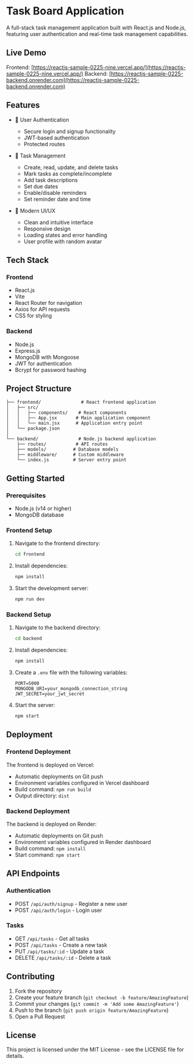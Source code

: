 # Task Board Application

A full-stack task management application built with React.js and Node.js, featuring user authentication and real-time task management capabilities.

## Live Demo

Frontend: [https://reactjs-sample-0225-nine.vercel.app/](https://reactjs-sample-0225-nine.vercel.app/)
Backend: [https://reactjs-sample-0225-backend.onrender.com](https://reactjs-sample-0225-backend.onrender.com)

## Features

- 🔐 User Authentication
  - Secure login and signup functionality
  - JWT-based authentication
  - Protected routes

- 📝 Task Management
  - Create, read, update, and delete tasks
  - Mark tasks as complete/incomplete
  - Add task descriptions
  - Set due dates
  - Enable/disable reminders
  - Set reminder date and time

- 🎨 Modern UI/UX
  - Clean and intuitive interface
  - Responsive design
  - Loading states and error handling
  - User profile with random avatar

## Tech Stack

### Frontend
- React.js
- Vite
- React Router for navigation
- Axios for API requests
- CSS for styling

### Backend
- Node.js
- Express.js
- MongoDB with Mongoose
- JWT for authentication
- Bcrypt for password hashing

## Project Structure

```
├── frontend/               # React frontend application
│   ├── src/
│   │   ├── components/    # React components
│   │   ├── App.jsx       # Main application component
│   │   └── main.jsx      # Application entry point
│   └── package.json
│
└── backend/               # Node.js backend application
    ├── routes/           # API routes
    ├── models/          # Database models
    ├── middleware/      # Custom middleware
    └── index.js         # Server entry point
```

## Getting Started

### Prerequisites
- Node.js (v14 or higher)
- MongoDB database

### Frontend Setup
1. Navigate to the frontend directory:
   ```bash
   cd frontend
   ```
2. Install dependencies:
   ```bash
   npm install
   ```
3. Start the development server:
   ```bash
   npm run dev
   ```

### Backend Setup
1. Navigate to the backend directory:
   ```bash
   cd backend
   ```
2. Install dependencies:
   ```bash
   npm install
   ```
3. Create a `.env` file with the following variables:
   ```
   PORT=5000
   MONGODB_URI=your_mongodb_connection_string
   JWT_SECRET=your_jwt_secret
   ```
4. Start the server:
   ```bash
   npm start
   ```

## Deployment

### Frontend Deployment
The frontend is deployed on Vercel:
- Automatic deployments on Git push
- Environment variables configured in Vercel dashboard
- Build command: `npm run build`
- Output directory: `dist`

### Backend Deployment
The backend is deployed on Render:
- Automatic deployments on Git push
- Environment variables configured in Render dashboard
- Build command: `npm install`
- Start command: `npm start`

## API Endpoints

### Authentication
- POST `/api/auth/signup` - Register a new user
- POST `/api/auth/login` - Login user

### Tasks
- GET `/api/tasks` - Get all tasks
- POST `/api/tasks` - Create a new task
- PUT `/api/tasks/:id` - Update a task
- DELETE `/api/tasks/:id` - Delete a task

## Contributing

1. Fork the repository
2. Create your feature branch (`git checkout -b feature/AmazingFeature`)
3. Commit your changes (`git commit -m 'Add some AmazingFeature'`)
4. Push to the branch (`git push origin feature/AmazingFeature`)
5. Open a Pull Request

## License

This project is licensed under the MIT License - see the LICENSE file for details. 